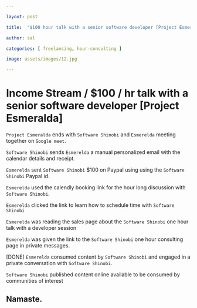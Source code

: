 ```yaml
---

layout: post

title:  "$100 hour talk with a senior software developer [Project Esmeralda]"

author: sal

categories: [ freelancing, hour-consulting ]

image: assets/images/12.jpg

---
```


# Income Stream / $100 / hr talk with a senior software developer [Project Esmeralda]

`Project Esmeralda` ends with `Software Shinobi` and `Esmerelda` meeting together on `Google meet`.

`Software Shinobi` sends `Esmerelda` a manual personalized email with the calendar details and receipt.

`Esmerelda` sent `Software Shinobi` $100 on Paypal using using the `Software Shinobi` Paypal id.

`Esmerelda` used the calendly booking link for the hour long discussion with `Software Shinobi`.

`Esmerelda` clicked the link to learn how to schedule time with `Software Shinobi`

`Esmerelda` was reading the sales page about the `Software Shinobi` one hour talk with a developer session

`Esmerelda` was given the link to the `Software Shinobi` one hour consulting page in private messages.

[DONE] `Esmerelda` consumed content by `Software Shinobi` and engaged in a private conversation with `Software Shinobi`.

`Software Shinobi` published content online available to be consumed by communities of interest

## Namaste.

